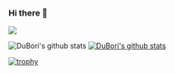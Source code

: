 ### Hi there 👋


<a href="https://www.notion.so/Park-Jeong-Hyeon-0772b4124b154714b40d51e40d163c22" target="_blank">

  <img src="https://img.shields.io/badge/notion?style=flat-square&logo=notion&logoColor=black"/></a>

![DuBori's github stats](https://github-readme-stats.vercel.app/api?username=DuBoriID&show_icons=true)
[![DuBori's github stats](https://github-readme-stats.vercel.app/api/top-langs/?username=DuBori&show_icons=true&hide_border=true&title_color=004386&icon_color=004386&layout=compact)](https://github.com/DuBori)

[![trophy](https://github-profile-trophy.vercel.app/?username=DuBori)](https://github.com/ryo-ma/github-profile-trophy)

<!--
**DuBori/DuBori** is a ✨ _special_ ✨ repository because its `README.md` (this file) appears on your GitHub profile.

Here are some ideas to get you started:

- 🔭 I’m currently working on ...
- 🌱 I’m currently learning ...
- 👯 I’m looking to collaborate on ...
- 🤔 I’m looking for help with ...
- 💬 Ask me about ...
- 📫 How to reach me: ...
- 😄 Pronouns: ...
- ⚡ Fun fact: ...
-->
